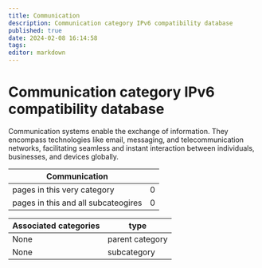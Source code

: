 ```yaml
---
title: Communication
description: Communication category IPv6 compatibility database
published: true
date: 2024-02-08 16:14:58 
tags:
editor: markdown
---
```


# Communication category IPv6 compatibility database


Communication systems enable the exchange of information. They encompass technologies like email, messaging, and telecommunication networks, facilitating seamless and instant interaction between individuals, businesses, and devices globally.


| Communication   |   |
| - | - |
| pages in this very category | 0 |
| pages in this and all subcateogires | 0 |

| Associated categories | type |
| - | - |
| None | parent category |
| None | subcategory |